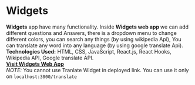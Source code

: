 # Widgets
<b>Widgets</b> app have many functionality. Inside <b>Widgets web app </b> we can add different questions and Answers, there is a dropdown menu to change different colors, you can search any things (by using wikipedia Api), You can translate any word into any language (by using google translate Api).<br>
**Technologies Used:** HTML, CSS, JavaScript, React.js, React Hooks, Wikipedia API, Google translate API.<br>
[**Visit Widgets Web App**](https://diffrent-widgets.netlify.app/)<br>
*NOTE:* You cannot use Tranlate Widget in deployed link. You can use it only on `localhost:3000/translate`

